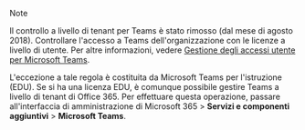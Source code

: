 > [!NOTE]
> Il controllo a livello di tenant per Teams è stato rimosso (dal mese di agosto 2018). Controllare l'accesso a Teams dell'organizzazione con le licenze a livello di utente. Per altre informazioni, vedere [Gestione degli accessi utente per Microsoft Teams](../user-access.md).

L'eccezione a tale regola è costituita da Microsoft Teams per l'istruzione (EDU). Se si ha una licenza EDU, è comunque possibile gestire Teams a livello di tenant di Office 365. Per effettuare questa operazione, passare all'interfaccia di amministrazione di Microsoft 365 > **Servizi e componenti aggiuntivi** > **Microsoft Teams**.
